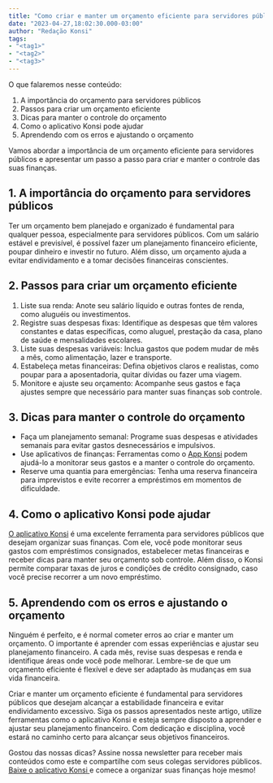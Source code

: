 ```yaml
---
title: "Como criar e manter um orçamento eficiente para servidores públicos"
date: "2023-04-27,18:02:30.000-03:00"
author: "Redação Konsi"
tags:
- "<tag1>"
- "<tag2>"
- "<tag3>"
---
```


<p>O que falaremos nesse conteúdo:</p><ol><li>A importância do orçamento para servidores públicos</li><li>Passos para criar um orçamento eficiente</li><li>Dicas para manter o controle do orçamento</li><li>Como o aplicativo Konsi pode ajudar</li><li>Aprendendo com os erros e ajustando o orçamento</li></ol><p>Vamos abordar a importância de um orçamento eficiente para servidores públicos e apresentar um passo a passo para criar e manter o controle das suas finanças.</p><h2 id="1-a-import%C3%A2ncia-do-or%C3%A7amento-para-servidores-p%C3%BAblicos">1. A importância do orçamento para servidores públicos</h2><p>Ter um orçamento bem planejado e organizado é fundamental para qualquer pessoa, especialmente para servidores públicos. Com um salário estável e previsível, é possível fazer um planejamento financeiro eficiente, poupar dinheiro e investir no futuro. Além disso, um orçamento ajuda a evitar endividamento e a tomar decisões financeiras conscientes.</p><h2 id="2-passos-para-criar-um-or%C3%A7amento-eficiente">2. Passos para criar um orçamento eficiente</h2><ol><li>Liste sua renda: Anote seu salário líquido e outras fontes de renda, como aluguéis ou investimentos.</li><li>Registre suas despesas fixas: Identifique as despesas que têm valores constantes e datas específicas, como aluguel, prestação da casa, plano de saúde e mensalidades escolares.</li><li>Liste suas despesas variáveis: Inclua gastos que podem mudar de mês a mês, como alimentação, lazer e transporte.</li><li>Estabeleça metas financeiras: Defina objetivos claros e realistas, como poupar para a aposentadoria, quitar dívidas ou fazer uma viagem.</li><li>Monitore e ajuste seu orçamento: Acompanhe seus gastos e faça ajustes sempre que necessário para manter suas finanças sob controle.</li></ol><h2 id="3-dicas-para-manter-o-controle-do-or%C3%A7amento">3. Dicas para manter o controle do orçamento</h2><ul><li>Faça um planejamento semanal: Programe suas despesas e atividades semanais para evitar gastos desnecessários e impulsivos.</li><li>Use aplicativos de finanças: Ferramentas como o <a href="https://q2kj.adj.st/?adj_t=1075aqga&amp;adj_campaign=site&amp;adj_adgroup=blog&amp;adj_creative=orcamento-eficiente-servidores-publicos">App Konsi</a> podem ajudá-lo a monitorar seus gastos e a manter o controle do orçamento.</li><li>Reserve uma quantia para emergências: Tenha uma reserva financeira para imprevistos e evite recorrer a empréstimos em momentos de dificuldade.</li></ul><h2 id="4-como-o-aplicativo-konsi-pode-ajudar">4. Como o aplicativo Konsi pode ajudar</h2><p><a href="https://q2kj.adj.st/?adj_t=1075aqga&amp;adj_campaign=site&amp;adj_adgroup=blog&amp;adj_creative=orcamento-eficiente-servidores-publicos">O aplicativo Konsi</a> é uma excelente ferramenta para servidores públicos que desejam organizar suas finanças. Com ele, você pode monitorar seus gastos com empréstimos consignados, estabelecer metas financeiras e receber dicas para manter seu orçamento sob controle. Além disso, o Konsi permite comparar taxas de juros e condições de crédito consignado, caso você precise recorrer a um novo empréstimo.</p><h2 id="5-aprendendo-com-os-erros-e-ajustando-o-or%C3%A7amento">5. Aprendendo com os erros e ajustando o orçamento</h2><p>Ninguém é perfeito, e é normal cometer erros ao criar e manter um orçamento. O importante é aprender com essas experiências e ajustar seu planejamento financeiro. A cada mês, revise suas despesas e renda e identifique áreas onde você pode melhorar. Lembre-se de que um orçamento eficiente é flexível e deve ser adaptado às mudanças em sua vida financeira.</p><p>Criar e manter um orçamento eficiente é fundamental para servidores públicos que desejam alcançar a estabilidade financeira e evitar endividamento excessivo. Siga os passos apresentados neste artigo, utilize ferramentas como o aplicativo Konsi e esteja sempre disposto a aprender e ajustar seu planejamento financeiro. Com dedicação e disciplina, você estará no caminho certo para alcançar seus objetivos financeiros.</p><p>Gostou das nossas dicas? Assine nossa newsletter para receber mais conteúdos como este e compartilhe com seus colegas servidores públicos. <a href="https://q2kj.adj.st/?adj_t=1075aqga&amp;adj_campaign=site&amp;adj_adgroup=blog&amp;adj_creative=orcamento-eficiente-servidores-publicos">Baixe o aplicativo Konsi </a>e comece a organizar suas finanças hoje mesmo!</p>
